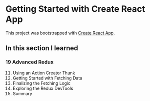 # Getting Started with Create React App

This project was bootstrapped with [Create React App](https://github.com/facebook/create-react-app).

## In this section I learned
### 19 Advanced Redux
11. Using an Action Creator Thunk
12. Getting Started with Fetching Data
13. Finalizing the Fetching Logic
14. Exploring the Redux DevTools
15. Summary